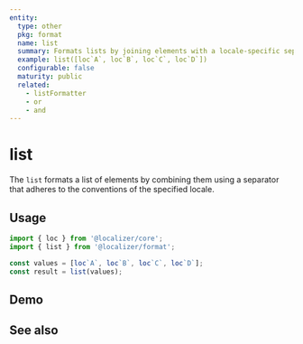 ```yaml
---
entity:
  type: other
  pkg: format
  name: list
  summary: Formats lists by joining elements with a locale-specific separator.
  example: list([loc`A`, loc`B`, loc`C`, loc`D`])
  configurable: false
  maturity: public
  related:
    - listFormatter
    - or
    - and
---
```


# list <Package name="format"/>

The `list` formats a list of elements by combining them using a separator that adheres to the conventions of the specified locale.

## Usage

```typescript twoslash
import { loc } from '@localizer/core';
import { list } from '@localizer/format';

const values = [loc`A`, loc`B`, loc`C`, loc`D`];
const result = list(values);
```

## Demo

<script setup>
  import { ref } from 'vue';
  import { NFormItem } from 'naive-ui/es/form';
  import { loc } from '@localizer/core';

  const value = [loc`A`, loc`B`, loc`C`, loc`D`];
</script>

<EntityDemo :args="[value]">
</EntityDemo>

## See also

<Entities />
